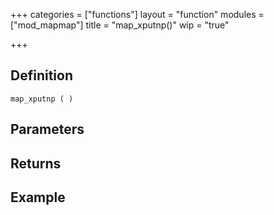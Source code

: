 +++
categories = ["functions"]
layout = "function"
modules = ["mod_mapmap"]
title = "map_xputnp()"
wip = "true"

+++

## Definition

    map_xputnp ( )

## Parameters

## Returns

## Example

```
```
